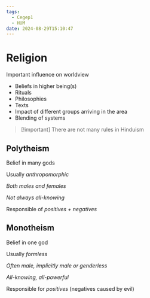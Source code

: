 ```yaml
---
tags:
  - Cegep1
  - HUM
date: 2024-08-29T15:10:47
---
```


# Religion

Important influence on worldview

- Beliefs in higher being(s)
- Rituals
- Philosophies
- Texts
- Impact of different groups arriving in the area
- Blending of systems

> [!important] There are not many rules in Hinduism

## Polytheism

Belief in many gods

Usually *anthropomorphic*

*Both males and females*

*Not always all-knowing*

Responsible of *positives + negatives*

## Monotheism

Belief in one god

Usually *formless*

*Often male, implicitly male or genderless*

*All-knowing, all-powerful*

Responsible for *positives* (negatives caused by evil)